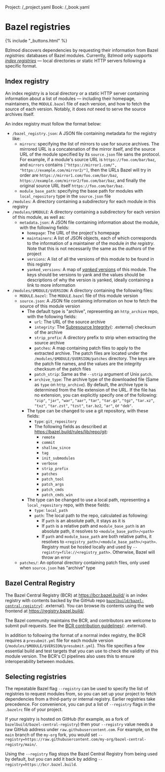 Project: /_project.yaml
Book: /_book.yaml

# Bazel registries

{% include "_buttons.html" %}

Bzlmod discovers dependencies by requesting their information from Bazel
*registries*: databases of Bazel modules. Currently, Bzlmod only supports
[*index registries*](#index_registry) — local directories or static HTTP servers
following a specific format.

## Index registry

An index registry is a local directory or a static HTTP server containing
information about a list of modules — including their homepage, maintainers, the
`MODULE.bazel` file of each version, and how to fetch the source of each
version. Notably, it does *not* need to serve the source archives itself.

An index registry must follow the format below:

*   `/bazel_registry.json`: A JSON file containing metadata for the registry
    like:
    *   `mirrors`: specifying the list of mirrors to use for source archives.
        The mirrored URL is a concatenation of the mirror itself, and the
        source URL of the module specified by its `source.json` file sans the
        protocol. For example, if a module's source URL is
        `https://foo.com/bar/baz`, and `mirrors` contains
        `["https://mirror1.com/", "https://example.com/mirror2/"]`, then the
        URLs Bazel will try in order are `https://mirror1.com/foo.com/bar/baz`,
        `https://example.com/mirror2/foo.com/bar/baz`, and finally the original
        source URL itself `https://foo.com/bar/baz`.
    *   `module_base_path`: specifying the base path for modules with
        `local_repository` type in the `source.json` file
*   `/modules`: A directory containing a subdirectory for each module in this
    registry
*   `/modules/$MODULE`: A directory containing a subdirectory for each version
    of this module, as well as:
    *   `metadata.json`: A JSON file containing information about the module,
        with the following fields:
        *   `homepage`: The URL of the project's homepage
        *   `maintainers`: A list of JSON objects, each of which corresponds to
            the information of a maintainer of the module *in the registry*.
            Note that this is not necessarily the same as the *authors* of the
            project
        *   `versions`: A list of all the versions of this module to be found in
            this registry
        *   `yanked_versions`: A map of [*yanked*
            versions](/external/module#yanked_versions) of this module. The keys
            should be versions to yank and the values should be descriptions of
            why the version is yanked, ideally containing a link to more
            information
*   `/modules/$MODULE/$VERSION`: A directory containing the following files:
    *   `MODULE.bazel`: The `MODULE.bazel` file of this module version
    *   `source.json`: A JSON file containing information on how to fetch the
        source of this module version
        *   The default type is "archive", representing an `http_archive` repo,
            with the following fields:
            *   `url`: The URL of the source archive
            *   `integrity`: The [Subresource
                Integrity](https://w3c.github.io/webappsec-subresource-integrity/#integrity-metadata-description){: .external}
                checksum of the archive
            *   `strip_prefix`: A directory prefix to strip when extracting the
                source archive
            *   `patches`: A map containing patch files to apply to the
                extracted archive. The patch files are located under the
                `/modules/$MODULE/$VERSION/patches` directory. The keys are the
                patch file names, and the values are the integrity checksum of
                the patch files
            *   `patch_strip`: Same as the `--strip` argument of Unix `patch`.
            *   `archive_type`: The archive type of the downloaded file (Same as `type` on `http_archive`).
                By default, the archive type is determined from the file extension of the URL. If the file has
                no extension, you can explicitly specify one of the following: `"zip"`, `"jar"`, `"war"`, `"aar"`,
                `"tar"`, `"tar.gz"`, `"tgz"`, `"tar.xz"`, `"txz"`, `"tar.zst"`, `"tzst"`, `tar.bz2`, `"ar"`, or `"deb"`.
        *   The type can be changed to use a git repository, with these fields:
            *   `type`: `git_repository`
            *   The following fields as described at https://bazel.build/rules/lib/repo/git:
                * `remote`
                * `commit`
                * `shallow_since`
                * `tag`
                * `init_submodules`
                * `verbose`
                * `strip_prefix`
                * `patches`
                * `patch_tool`
                * `patch_args`
                * `patch_cmds`
                * `patch_cmds_win`
        *   The type can be changed to use a local path, representing a
            `local_repository` repo, with these fields:
            *   `type`: `local_path`
            *   `path`: The local path to the repo, calculated as following:
                *   If `path` is an absolute path, it stays as it is
                *   If `path` is a relative path and `module_base_path` is an
                    absolute path, it resolves to `<module_base_path>/<path>`
                *   If `path` and `module_base_path` are both relative paths, it
                    resolves to `<registry_path>/<module_base_path>/<path>`.
                    Registry must be hosted locally and used by
                    `--registry=file://<registry_path>`. Otherwise, Bazel will
                    throw an error
    *   `patches/`: An optional directory containing patch files, only used when
        `source.json` has "archive" type

## Bazel Central Registry

The Bazel Central Registry (BCR) at <https://bcr.bazel.build/> is an index
registry with contents backed by the GitHub repo
[`bazelbuild/bazel-central-registry`](https://github.com/bazelbuild/bazel-central-registry){: .external}.
You can browse its contents using the web frontend at
<https://registry.bazel.build/>.

The Bazel community maintains the BCR, and contributors are welcome to submit
pull requests. See the [BCR contribution
guidelines](https://github.com/bazelbuild/bazel-central-registry/blob/main/docs/README.md){: .external}.

In addition to following the format of a normal index registry, the BCR requires
a `presubmit.yml` file for each module version
(`/modules/$MODULE/$VERSION/presubmit.yml`). This file specifies a few essential
build and test targets that you can use to check the validity of this module
version. The BCR's CI pipelines also uses this to ensure interoperability
between modules.

## Selecting registries

The repeatable Bazel flag `--registry` can be used to specify the list of
registries to request modules from, so you can set up your project to fetch
dependencies from a third-party or internal registry. Earlier registries take
precedence. For convenience, you can put a list of `--registry` flags in the
`.bazelrc` file of your project.

If your registry is hosted on GitHub (for example, as a fork of
`bazelbuild/bazel-central-registry`) then your `--registry` value needs a raw
GitHub address under `raw.githubusercontent.com`. For example, on the `main`
branch of the `my-org` fork, you would set
`--registry=https://raw.githubusercontent.com/my-org/bazel-central-registry/main/`.

Using the `--registry` flag stops the Bazel Central Registry from being used by
default, but you can add it back by adding `--registry=https://bcr.bazel.build`.
